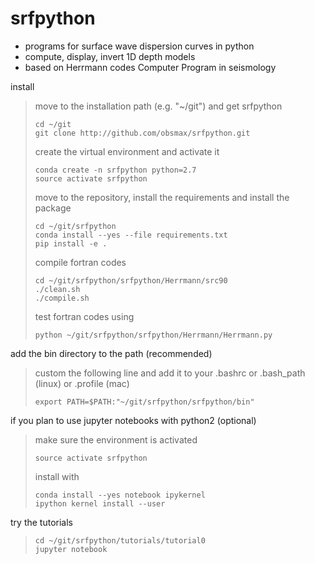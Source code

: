 # srfpython
  
- programs for surface wave dispersion curves in python
- compute, display, invert 1D depth models
- based on Herrmann codes Computer Program in seismology

install

> move to the installation path (e.g. "~/git") and get srfpython
>
> ```
> cd ~/git
> git clone http://github.com/obsmax/srfpython.git
> ```
>
> create the virtual environment and activate it
>
> ```
> conda create -n srfpython python=2.7
> source activate srfpython
> ```
>
> move to the repository, install the requirements and install the package
>
> ```
> cd ~/git/srfpython
> conda install --yes --file requirements.txt
> pip install -e .
> ```
>
> compile fortran codes
>
> ```
> cd ~/git/srfpython/srfpython/Herrmann/src90
> ./clean.sh 
> ./compile.sh
> ```
>
> test fortran codes using
>
> ```
> python ~/git/srfpython/srfpython/Herrmann/Herrmann.py
> ```

add the bin directory to the path (recommended)

> custom the following line and add it to
> your .bashrc or .bash_path (linux) or .profile (mac)
>
> ```
> export PATH=$PATH:"~/git/srfpython/srfpython/bin"
> ```

if you plan to use jupyter notebooks with python2 (optional)

> make sure the environment is activated
> ```
> source activate srfpython
> ```
>
> install with
>
> ```
> conda install --yes notebook ipykernel
> ipython kernel install --user
> ```
>

try the tutorials

> ```
> cd ~/git/srfpython/tutorials/tutorial0
> jupyter notebook 
> ```
